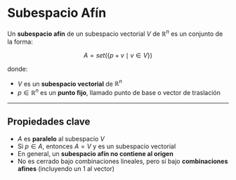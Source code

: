 # Subespacio Afín


Un **subespacio afín** de un subespacio vectorial $V$ de $\mathbb{R}^n$ es un conjunto de la forma:

$$
A = set(  \{ p + v \mid v \in V \} )
$$

donde:

- $V$ es un **subespacio vectorial** de $\mathbb{R}^n$
- $p \in \mathbb{R}^n$ es un **punto fijo**, llamado punto de base o vector de traslación

---

##  Propiedades clave

- $A$ es **paralelo** al subespacio $V$
- Si $p \in A$, entonces $A = V$ y es un subespacio vectorial
- En general, un **subespacio afín no contiene al origen**
- No es cerrado bajo combinaciones lineales, pero sí bajo **combinaciones afines** (incluyendo un 1 al vector)

